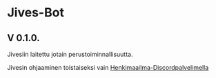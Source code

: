 # Jives-Bot

## V 0.1.0.

Jivesiin laitettu jotain perustoiminnallisuutta.

Jivesin ohjaaminen toistaiseksi vain [Henkimaailma-Discordpalvelimella](https://discord.gg/GPtVSVaVz7)

